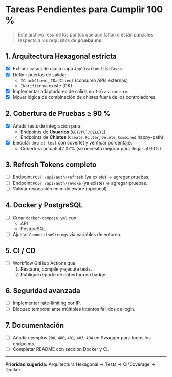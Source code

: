 # Tareas Pendientes para Cumplir 100 %

> Este archivo resume los puntos que aún faltan o están parciales respecto a los requisitos de **prueba.md**.

## 1. Arquitectura Hexagonal estricta
- [x] Extraer casos de uso a capa `Application` / `UseCases`.
- [x] Definir puertos de salida:
  - `IChuckClient`, `IDadClient` (consumo APIs externas)
  - `INotifier` ya existe (OK)
- [x] Implementar adaptadores de salida en `Infrastructure`.
- [x] Mover lógica de combinación de chistes fuera de los controladores.

## 2. Cobertura de Pruebas ≥ 90 %
- [x] Añadir tests de integración para:
  - Endpoints de **Usuarios** (`GET/PUT/DELETE`)
  - Endpoints de **Chistes** (`Create`, `Filter`, `Delete`, `Combined` happy-path)
- [x] Ejecutar `dotnet test` con coverlet y verificar porcentaje.
  - Cobertura actual: 42.07% (se necesita mejorar para llegar al 90%)

## 3. Refresh Tokens completo
- [ ] Endpoint `POST /api/auth/refresh` (ya existe) → agregar pruebas.
- [ ] Endpoint `POST /api/auth/revoke` (ya existe) → agregar pruebas.
- [ ] Validar revocación en middleware (opcional).

## 4. Docker y PostgreSQL
- [ ] Crear `docker-compose.yml` con:
  - API
  - PostgreSQL
- [ ] Ajustar `ConnectionStrings` vía variables de entorno.

## 5. CI / CD
- [ ] Workflow GitHub Actions que:
  1. Restaure, compile y ejecute tests.
  2. Publique reporte de cobertura en badge.

## 6. Seguridad avanzada
- [ ] Implementar rate-limiting por IP.
- [ ] Bloqueo temporal ante múltiples intentos fallidos de login.

## 7. Documentación
- [ ] Añadir ejemplos `200`, `400`, `401`, `403`, `404` en Swagger para todos los endpoints.
- [ ] Completar README con sección Docker y CI.

---
**Prioridad sugerida:** Arquitectura Hexagonal → Tests → CI/Coverage → Docker. 